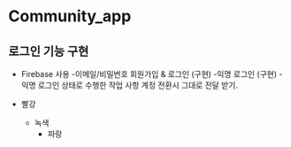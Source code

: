 # Community_app

## 로그인 기능 구현
- Firebase 사용
  -이메일/비밀번호 회원가입 & 로그인 (구현)
  -익명 로그인 (구현)
  -익명 로그인 상태로 수행한 작업 사항 계정 전환시 그대로 전달 받기.
  
- 빨강
  - 녹색
    - 파랑

